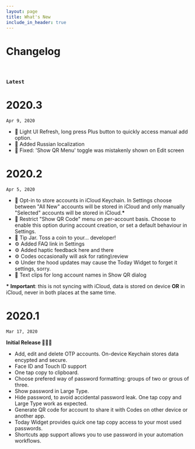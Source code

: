 ```yaml
---
layout: page
title: What's New
include_in_header: true
---
```


# Changelog
<br>

### `Latest`
# **2020.3**
`Apr 9, 2020`
- 🎈 Light UI Refresh, long press Plus button to quickly access manual add option.
- 🎈 Added Russian localization
- 🐛 Fixed: 'Show QR Menu' toggle was mistakenly shown on Edit screen

# **2020.2**
`Apr 5, 2020`
- 🎈 Opt-in to store accounts in iCloud Keychain. In Settings choose between "All New" accounts will be stored in iCloud and only manually "Selected" accounts will be stored in iCloud.**\*** 
- 🎈 Restrict "Show QR Code" menu on per-account basis. Choose to enable this option during account creation, or set a default behaviour in Settings.
- 🎈 Tip Jar. Toss a coin to your... developer!
- ⚙️ Added FAQ link in Settings
- ⚙️ Added haptic feedback here and there
- ⚙️ Codes occasionally will ask for rating\review 
- ⚙️ Under the hood updates may cause the Today Widget to forget it settings, sorry.
- 🐛 Text clips for long account names in Show QR dialog

**\*** **Important**: this is not syncing with iCloud, data is stored on device **OR** in iCloud, never in both places at the same time.

# **2020.1**
`Mar 17, 2020`

**Initial Release 🎉🎉🎉**
- Add, edit and delete OTP accounts. On-device Keychain stores data encypted and secure.
- Face ID and Touch ID support
- One tap copy to clipboard.
- Choose prefered way of password formatting: groups of two or grous of three.
- Show password in Large Type.
- Hide password, to avoid accidental password leak. One tap copy and Large Type work as expected.
- Generate QR code for account to share it with Codes on other device or another app.
- Today Widget provides quick one tap copy access to your most used passwords.
- Shortcuts app support allows you to use password in your automation workflows.
